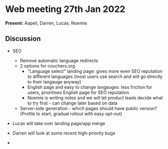 # Web meeting 27th Jan 2022

**Present:** Aapeli, Darren, Lucas, Noemie

## Discussion

- SEO
  - Remove automatic language redirects
  - 2 options for couchers.org
    - "Language select" landing page: gives more even SEO reputation to different languages (most users use search and will go directly to their langauge anyway)
    - English page and easy to change langauges: less friction for users, prioritises English page for SEO reputation
    - Noemie is writing notes and we will let product leads decide what to try first - can change later based on data
  - Server-side generation - which pages should have public version? (Profile to start, gradual rollout with easy opt-out)

- Lucas will take over landing page/app merge
- Darren will look at some recent high-priority bugs
- 
